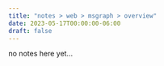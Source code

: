 ```yaml
---
title: "notes > web > msgraph > overview"
date: 2023-05-17T00:00:00-06:00
draft: false
---
```


no notes here yet...
